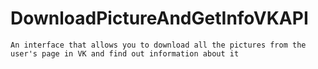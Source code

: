 ﻿# DownloadPictureAndGetInfoVKAPI
```
An interface that allows you to download all the pictures from the user's page in VK and find out information about it
```
